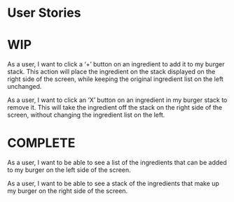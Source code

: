 # User Stories




# WIP 

As a user, I want to click a ‘+’ button on an ingredient to add it to my burger stack. This action will place the ingredient on the stack displayed on the right side of the screen, while keeping the original ingredient list on the left unchanged.

As a user, I want to click an ‘X’ button on an ingredient in my burger stack to remove it. This will take the ingredient off the stack on the right side of the screen, without changing the ingredient list on the left.

# COMPLETE
As a user, I want to be able to see a list of the ingredients that can be added to my burger on the left side of the screen.

As a user, I want to be able to see a stack of the ingredients that make up my burger on the right side of the screen.


